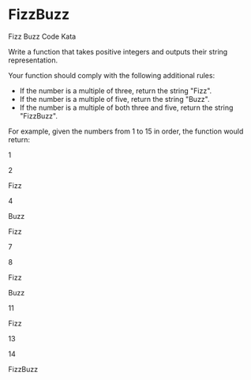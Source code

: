 # FizzBuzz
Fizz Buzz Code Kata


Write a function that takes positive integers and outputs their string representation.

Your function should comply with the following additional rules:

- If the number is a multiple of three, return the string "Fizz".
- If the number is a multiple of five, return the string "Buzz".
- If the number is a multiple of both three and five, return the string "FizzBuzz".

For example, given the numbers from 1 to 15 in order, the function would return:

1

2

Fizz

4

Buzz

Fizz

7

8

Fizz

Buzz

11

Fizz

13

14

FizzBuzz